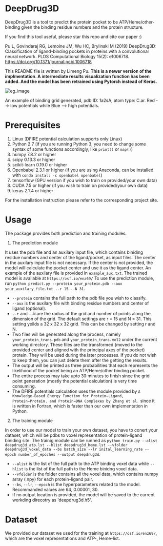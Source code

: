# DeepDrug3D

DeepDrug3D is a tool to predict the protein pocket to be ATP/Heme/other-binding given the binding residue numbers and the protein structure.

If you find this tool useful, please star this repo and cite our paper :)

Pu L, Govindaraj RG, Lemoine JM, Wu HC, Brylinski M (2019) DeepDrug3D: Classification of ligand-binding pockets in proteins with a convolutional neural network. PLOS Computational Biology 15(2): e1006718. https://doi.org/10.1371/journal.pcbi.1006718

This README file is written by Limeng Pu. **This is a newer version of the implmentation. A intermediate results visualization function has been added. And the model has been retrained using Pytorch instead of Keras.**

![eg_image](https://github.com/pulimeng/DeepDrug3D/blob/master/image/1a2sA.png)

An example of binding grid generated, pdb ID: 1a2sA, atom type: C.ar. Red --> low potentials while Blue --> high potentials.

# Prerequisites

1. Linux (DFIRE potential calculation supports only Linux)
2. Python 2.7 (if you are running Python 3, you need to change some syntax of some functions accordingly, like `print()` or `map()`)
3. numpy 7.8.2 or higher
4. scipy 0.13.3 or higher
5. scikit-learn 0.19.0 or higher
6. Openbabel 2.3.1 or higher (if you are using Anaconda, can be installed with `conda install -c openbabel openbabel`)
7. tensorflow (GPU version if you wish to train on provided/your own data)
8. CUDA 7.5 or higher (if you wish to train on provided/your own data)
9. keras 2.1.4 or higher

For the installation instruction please refer to the corresponding project site.

# Usage

The package provides both prediction and training modules. 

1. The prediction module 

It uses the pdb file and an auxilary input file, which contains biniding residue numbers and center of the ligand/pocket, as input files. The center in the auxilary input file is not necessary. If the center is not provided, the model will calculate the pocket center and use it as the ligand center. An example of the auxilary file is provided in `example_aux.txt`. The trained model is available at `https://osf.io/enz69/`
To use the prediction module, run `python predict.py --protein your_protein.pdb --aux your_auxilary_file.txt --r 15 --N 31`.
  - `--protein` contains the full path to the pdb file you wish to classify.
  - `--aux` is the auxilary file with binding residue numbers and center of ligand (optional).
  - `--r` and `--N` are the radius of the grid and number of points along the dimension of the grid. The default settings are r = 15 and N = 31. This setting yeilds a 32 x 32 x 32 grid. This can be changed by setting r and N.
  - Two files will be generated along the process, namely `your_protein_trans.pdb` and `your_protein_trans.mol2` under the current working directory. These files are the transformed (moved to the provided center and aligned with the principal axes of the pocket) protein. They will be used during the later processes. If you do not wish to keep them, you can just delete them after the getting the results.
  - The output will be printed as three probabilities that each represents the likelihood of the pocket being an ATP/Heme/other binding pocket.
  - The entire process may take upto 30 minutes to finish since the grid point generation (mostly the potential calculation) is very time consuming.
  - The DFIRE potentials calculation uses the module provided by `A Knowledge-Based Energy Function for Protein−Ligand, Protein−Protein, and Protein−DNA Complexes by Zhang et al.` since it is written in Fortran, which is faster than our own implementation in Python.
  
2. The training module

In order to use our model to train your own dataset, you have to conert your dataset, which will be pdbs to voxel representation of protein-ligand biniding site. The trainig module can be runned as `python train.py --alist deepdrug3d_atp.lst --hlist deepdrug3d_heme.lst --vfolder deepdrug3d_voxel_data --bs batch_size --lr inital_learning_rate --epoch number_of_epoches --output deepdrug3d`.
  - `--alist` is the list of the full path to the ATP binding voxel data while `--hlist` is the list of the full path to the Heme binidng voxel data.
  - `--vfolder` is the folder contains all the voxel data, which contains numpy array (.npy) for each protein-ligand pair.
  - `--bs`, `--lr`, `--epoch` is the hyperparameters related to the model. Recommanded values are 64, 0.00001, 30.
  - If no output location is provided, the model will be saved to the current workding direcotry as 'deepdrug3d.h5'.
  
# Dataset

We provided our dataset we used for the training at `https://osf.io/enz69/`, which are the voxel representations and ATP-, Heme-list.

